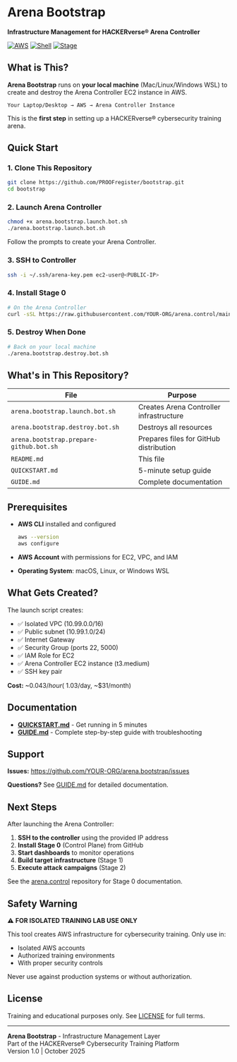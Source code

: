# Arena Bootstrap

**Infrastructure Management for HACKERverse® Arena Controller**

[![AWS](https://img.shields.io/badge/AWS-EC2%20%7C%20VPC%20%7C%20IAM-orange)](https://aws.amazon.com)
[![Shell](https://img.shields.io/badge/Shell-Bash-green)](https://www.gnu.org/software/bash/)
[![Stage](https://img.shields.io/badge/Stage-Bootstrap-blue)](https://github.com)

## What is This?

**Arena Bootstrap** runs on **your local machine** (Mac/Linux/Windows WSL) to create and destroy the Arena Controller EC2 instance in AWS.

```
Your Laptop/Desktop → AWS → Arena Controller Instance
```

This is the **first step** in setting up a HACKERverse® cybersecurity training arena.

## Quick Start

### 1. Clone This Repository

```bash
git clone https://github.com/PROOFregister/bootstrap.git
cd bootstrap
```

### 2. Launch Arena Controller

```bash
chmod +x arena.bootstrap.launch.bot.sh
./arena.bootstrap.launch.bot.sh
```

Follow the prompts to create your Arena Controller.

### 3. SSH to Controller

```bash
ssh -i ~/.ssh/arena-key.pem ec2-user@<PUBLIC-IP>
```

### 4. Install Stage 0

```bash
# On the Arena Controller
curl -sSL https://raw.githubusercontent.com/YOUR-ORG/arena.control/main/arena.control.install.bot.sh | bash
```

### 5. Destroy When Done

```bash
# Back on your local machine
./arena.bootstrap.destroy.bot.sh
```

## What's in This Repository?

| File | Purpose |
|------|---------|
| `arena.bootstrap.launch.bot.sh` | Creates Arena Controller infrastructure |
| `arena.bootstrap.destroy.bot.sh` | Destroys all resources |
| `arena.bootstrap.prepare-github.bot.sh` | Prepares files for GitHub distribution |
| `README.md` | This file |
| `QUICKSTART.md` | 5-minute setup guide |
| `GUIDE.md` | Complete documentation |

## Prerequisites

- **AWS CLI** installed and configured
  ```bash
  aws --version
  aws configure
  ```

- **AWS Account** with permissions for EC2, VPC, and IAM

- **Operating System**: macOS, Linux, or Windows WSL

## What Gets Created?

The launch script creates:

- ✅ Isolated VPC (10.99.0.0/16)
- ✅ Public subnet (10.99.1.0/24)
- ✅ Internet Gateway
- ✅ Security Group (ports 22, 5000)
- ✅ IAM Role for EC2
- ✅ Arena Controller EC2 instance (t3.medium)
- ✅ SSH key pair

**Cost:** ~$0.043/hour (~$1.03/day, ~$31/month)

## Documentation

- **[QUICKSTART.md](QUICKSTART.md)** - Get running in 5 minutes
- **[GUIDE.md](GUIDE.md)** - Complete step-by-step guide with troubleshooting

## Support

**Issues:** https://github.com/YOUR-ORG/arena.bootstrap/issues

**Questions?** See [GUIDE.md](GUIDE.md) for detailed documentation.

## Next Steps

After launching the Arena Controller:

1. **SSH to the controller** using the provided IP address
2. **Install Stage 0** (Control Plane) from GitHub
3. **Start dashboards** to monitor operations
4. **Build target infrastructure** (Stage 1)
5. **Execute attack campaigns** (Stage 2)

See the [arena.control](https://github.com/YOUR-ORG/arena.control) repository for Stage 0 documentation.

## Safety Warning

⚠️ **FOR ISOLATED TRAINING LAB USE ONLY**

This tool creates AWS infrastructure for cybersecurity training. Only use in:
- Isolated AWS accounts
- Authorized training environments
- With proper security controls

Never use against production systems or without authorization.

## License

Training and educational purposes only. See [LICENSE](LICENSE) for full terms.

---

**Arena Bootstrap** - Infrastructure Management Layer  
Part of the HACKERverse® Cybersecurity Training Platform  
Version 1.0 | October 2025
